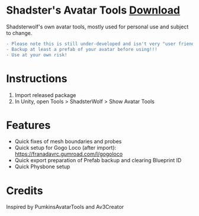 # Shadster's Avatar Tools [Download](https://github.com/Shadsterwolf/ShadsterAvatarTools/releases)
Shadsterwolf's own avatar tools, mostly used for personal use and subject to change. <br />
```diff
- Please note this is still under-developed and isn't very "user friendly"
- Backup at least a prefab of your avatar before using!!! 
- Use at your own risk!
```

# Instructions
1. Import released package
2. In Unity, open Tools > ShadsterWolf > Show Avatar Tools

# Features
- Quick fixes of mesh boundaries and probes
- Quick setup for Gogo Loco (after import): https://franadavrc.gumroad.com/l/gogoloco
- Quick export preparation of Prefab backup and clearing Blueprint ID 
- Quick Physbone setup

# Credits
Inspired by PumkinsAvatarTools and Av3Creator
